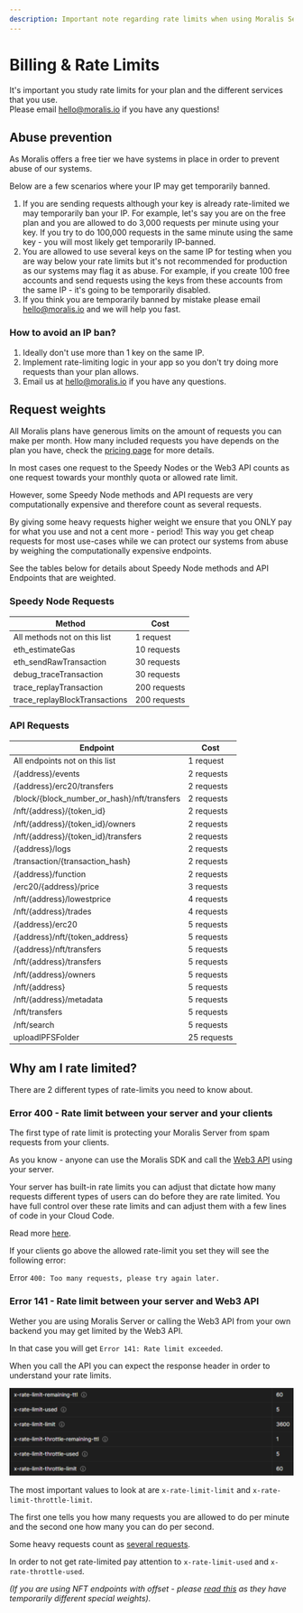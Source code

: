```yaml
---
description: Important note regarding rate limits when using Moralis Services.
---
```


# Billing & Rate Limits

It's important you study rate limits for your plan and the different services that you use.\
Please email hello@moralis.io if you have any questions!&#x20;

## Abuse prevention

As Moralis offers a free tier we have systems in place in order to prevent abuse of our systems.

Below are a few scenarios where your IP may get temporarily banned.&#x20;

1. If you are sending requests although your key is already rate-limited we may temporarily ban your IP. For example, let's say you are on the free plan and you are allowed to do 3,000 requests per minute using your key. If you try to do 100,000 requests in the same minute using the same key - you will most likely get temporarily IP-banned.
2. You are allowed to use several keys on the same IP for testing when you are way below your rate limits but it's not recommended for production as our systems may flag it as abuse. For example, if you create 100 free accounts and send requests using the keys from these accounts from the same IP - it's going to be temporarily disabled.
3. If you think you are temporarily banned by mistake please email hello@moralis.io and we will help you fast.

### How to avoid an IP ban?

1. Ideally don't use more than 1 key on the same IP.
2. Implement rate-limiting logic in your app so you don't try doing more requests than your plan allows.
3. Email us at hello@moralis.io if you have any questions.

## Request weights

All Moralis plans have generous limits on the amount of requests you can make per month. How many included requests you have depends on the plan you have, check the [pricing page](https://moralis.io/pricing) for more details.&#x20;

In most cases one request to the Speedy Nodes or the Web3 API counts as one request towards your monthly quota or allowed rate limit.

However, some Speedy Node methods and API requests are very computationally expensive and therefore count as several requests.&#x20;

By giving some heavy requests higher weight we ensure that you ONLY pay for what you use and not a cent more - period! This way you get cheap requests for most use-cases while we can protect our systems from abuse by weighing the computationally expensive endpoints.

See the tables below for details about Speedy Node methods and API Endpoints that are weighted.&#x20;

### Speedy Node Requests

| Method                         | Cost         |
| ------------------------------ | ------------ |
| All methods not on this list   | 1 request    |
| eth\_estimateGas               | 10 requests  |
| eth\_sendRawTransaction        | 30 requests  |
| debug\_traceTransaction        | 30 requests  |
| trace\_replayTransaction       | 200 requests |
| trace\_replayBlockTransactions | 200 requests |

### API Requests

| Endpoint                                       | Cost        |
| ---------------------------------------------- | ----------- |
| All endpoints not on this list                 | 1 request   |
| /{address}/events                              | 2 requests  |
| /{address}/erc20/transfers                     | 2 requests  |
| /block/{block\_number\_or\_hash}/nft/transfers | 2 requests  |
| /nft/{address}/{token\_id}                     | 2 requests  |
| /nft/{address}/{token\_id}/owners              | 2 requests  |
| /nft/{address}/{token\_id}/transfers           | 2 requests  |
| /{address}/logs                                | 2 requests  |
| /transaction/{transaction\_hash}               | 2 requests  |
| /{address}/function                            | 2 requests  |
| /erc20/{address}/price                         | 3 requests  |
| /nft/{address}/lowestprice                     | 4 requests  |
| /nft/{address}/trades                          | 4 requests  |
| /{address}/erc20                               | 5 requests  |
| /{address}/nft/{token\_address}                | 5 requests  |
| /{address}/nft/transfers                       | 5 requests  |
| /nft/{address}/transfers                       | 5 requests  |
| /nft/{address}/owners                          | 5 requests  |
| /nft/{address}                                 | 5 requests  |
| /nft/{address}/metadata                        | 5 requests  |
| /nft/transfers                                 | 5 requests  |
| /nft/search                                    | 5 requests  |
| uploadIPFSFolder                               | 25 requests |

## Why am I rate limited?

There are 2 different types of rate-limits you need to know about.

### Error 400 - Rate limit between your server and your clients

The first type of rate limit is protecting your Moralis Server from spam requests from your clients.&#x20;

As you know - anyone can use the Moralis SDK and call the [Web3 API](../moralis-server/web3-sdk/) using your server.&#x20;

Your server has built-in rate limits you can adjust that dictate how many requests different types of users can do before they are rate limited. You have full control over these rate limits and can adjust them with a few lines of code in your Cloud Code.&#x20;

Read more [here](https://docs.moralis.io/moralis-server/web3-sdk/rate-limit).

If your clients go above the allowed rate-limit you set they will see the following error:

Error `400: Too many requests, please try again later.`

### Error 141 - Rate limit between your server and Web3 API

Wether you are using Moralis Server or calling the Web3 API from your own backend you may get limited by the Web3 API.

In that case you will get `Error 141: Rate limit exceeded`.

When you call the API you can expect the response header in order to understand your rate limits.

![Response header example.](<../.gitbook/assets/Screenshot 2021-12-15 at 15.38.46.png>)

The most important values to look at are `x-rate-limit-limit` and `x-rate-limit-throttle-limit`.

The first one tells you how many requests you are allowed to do per minute and the second one how many you can do per second.&#x20;

Some heavy requests count as [several requests](https://docs.moralis.io/moralis-server/web3-sdk/rate-limit).

In order to not get rate-limited pay attention to `x-rate-limit-used` and `x-rate-throttle-used`.

_(If you are using NFT endpoints with offset - please_ [_read this_](https://forum.moralis.io/t/nft-endpoints-temporary-offset-rate-limit/5867/16?u=ivan) _as they have temporarily different special weights)._

